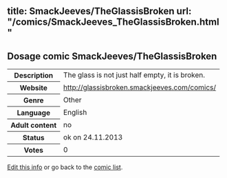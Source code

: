 title: SmackJeeves/TheGlassisBroken
url: "/comics/SmackJeeves_TheGlassisBroken.html"
---
Dosage comic SmackJeeves/TheGlassisBroken
-----------------------------------------

<p id="msg"></p>
<script type="text/javascript">
if (window.location.search === '?edit_info_mail=sent_ok') {
  var elem = document.getElementById("msg");
  elem.innerHTML = 'Edited information sucessfully sent for review, which is usually done daily. Thanks!';
  elem.className = 'ok';
}
</script>
<table class="comicinfo">
<tr>
<th>Description</th><td>The glass is not just half empty, it is broken.</td>
</tr>
<tr>
<th>Website</th><td><a href="http://glassisbroken.smackjeeves.com/comics/">http://glassisbroken.smackjeeves.com/comics/</a></td>
</tr>
<tr>
<th>Genre</th><td>Other</td>
</tr>
<tr>
<th>Language</th><td>English</td>
</tr>
<tr>
<th>Adult content</th><td>no</td>
</tr>
<tr>
<th>Status</th><td>ok on 24.11.2013</td>
</tr>
<tr>
<th>Votes</th><td>0</td>
</tr>
</table>

[Edit this info](SmackJeeves_TheGlassisBroken_edit.html) or go back to the [comic list](../comic-index.html).

